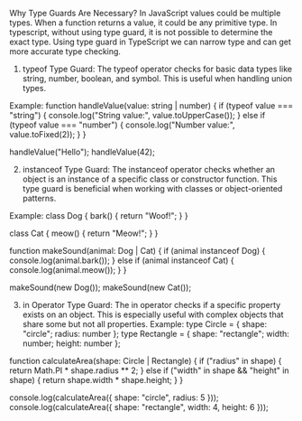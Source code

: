
Why Type Guards Are Necessary?
In JavaScript values could be multiple types. When a function returns a value, it could be any primitive type. In typescript, without using type guard, it is not possible to determine the exact type. Using type guard in TypeScript we can narrow type and can get more accurate type checking.

1. typeof Type Guard:
The typeof operator checks for basic data types like string, number, boolean, and symbol. This is useful when handling union types.

Example:
function handleValue(value: string | number) {
    if (typeof value === "string") {
        console.log("String value:", value.toUpperCase());
    } else if (typeof value === "number") {
        console.log("Number value:", value.toFixed(2));
    }
}

handleValue("Hello"); 
handleValue(42);   

2. instanceof Type Guard: The instanceof operator checks whether an object is an instance of a specific class or constructor function. This type guard is beneficial when working with classes or object-oriented patterns.

Example:
class Dog {
    bark() {
        return "Woof!";
    }
}

class Cat {
    meow() {
        return "Meow!";
    }
}

function makeSound(animal: Dog | Cat) {
    if (animal instanceof Dog) {
        console.log(animal.bark());
    } else if (animal instanceof Cat) {
        console.log(animal.meow());
    }
}

makeSound(new Dog()); 
makeSound(new Cat()); 


3. in Operator Type Guard:
The in operator checks if a specific property exists on an object. This is especially useful with complex objects that share some but not all properties.
Example:
type Circle = { shape: "circle"; radius: number };
type Rectangle = { shape: "rectangle"; width: number; height: number };

function calculateArea(shape: Circle | Rectangle) {
    if ("radius" in shape) {
        return Math.PI * shape.radius ** 2;
    } else if ("width" in shape && "height" in shape) {
        return shape.width * shape.height;
    }
}

console.log(calculateArea({ shape: "circle", radius: 5 }));      
console.log(calculateArea({ shape: "rectangle", width: 4, height: 6 })); 
